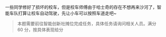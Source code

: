 一些同学修好了损坏的校车，但是校车师傅由于哈士奇的存在不想再来沙河了，智能车队打算让校车自动驾驶，先让小车可以按照车道走吧~

> 本题需要前往智能创新社摊位完成任务，具体任务请询问相关人员。满分 60 分，按具体表现给分